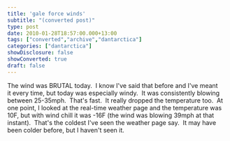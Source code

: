 ```yaml
---
title: 'gale force winds'
subtitle: "(converted post)"
type: post
date: 2010-01-28T18:57:00.000+13:00
tags: ["converted","archive","dantarctica"]
categories: ["dantarctica"]
showDisclosure: false
showConverted: true
draft: false
---
```


The wind was BRUTAL today.  I know I've said that before and I've meant it every time, but today was especially windy.  It was consistently blowing between 25-35mph.  That's fast.  It really dropped the temperature too.  At one point, I looked at the real-time weather page and the temperature was 10F, but with wind chill it was -16F (the wind was blowing 39mph at that instant).  That's the coldest I've seen the weather page say.  It may have been colder before, but I haven't seen it.